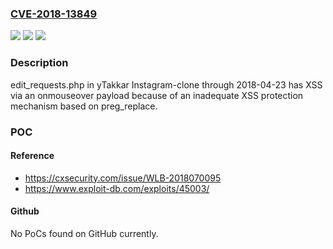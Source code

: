 ### [CVE-2018-13849](https://cve.mitre.org/cgi-bin/cvename.cgi?name=CVE-2018-13849)
![](https://img.shields.io/static/v1?label=Product&message=n%2Fa&color=blue)
![](https://img.shields.io/static/v1?label=Version&message=n%2Fa&color=blue)
![](https://img.shields.io/static/v1?label=Vulnerability&message=n%2Fa&color=brighgreen)

### Description

edit_requests.php in yTakkar Instagram-clone through 2018-04-23 has XSS via an onmouseover payload because of an inadequate XSS protection mechanism based on preg_replace.

### POC

#### Reference
- https://cxsecurity.com/issue/WLB-2018070095
- https://www.exploit-db.com/exploits/45003/

#### Github
No PoCs found on GitHub currently.

